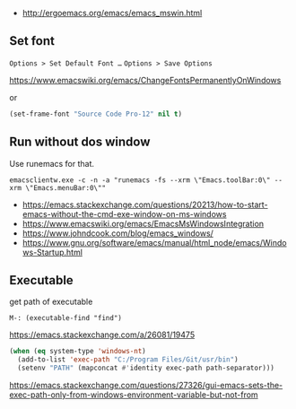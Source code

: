- http://ergoemacs.org/emacs/emacs_mswin.html

## Set font

`Options > Set Default Font …`
`Options > Save Options`

https://www.emacswiki.org/emacs/ChangeFontsPermanentlyOnWindows

or

```lisp
(set-frame-font "Source Code Pro-12" nil t)
```

## Run without dos window

Use runemacs for that.

`emacsclientw.exe -c -n -a "runemacs -fs --xrm \"Emacs.toolBar:0\" --xrm \"Emacs.menuBar:0\""`

- https://emacs.stackexchange.com/questions/20213/how-to-start-emacs-without-the-cmd-exe-window-on-ms-windows
- https://www.emacswiki.org/emacs/EmacsMsWindowsIntegration
- https://www.johndcook.com/blog/emacs_windows/
- https://www.gnu.org/software/emacs/manual/html_node/emacs/Windows-Startup.html

## Executable

get path of executable

`M-: (executable-find "find")`

https://emacs.stackexchange.com/a/26081/19475

```lisp
(when (eq system-type 'windows-nt)
  (add-to-list 'exec-path "C:/Program Files/Git/usr/bin")
  (setenv "PATH" (mapconcat #'identity exec-path path-separator)))

```

https://emacs.stackexchange.com/questions/27326/gui-emacs-sets-the-exec-path-only-from-windows-environment-variable-but-not-from
